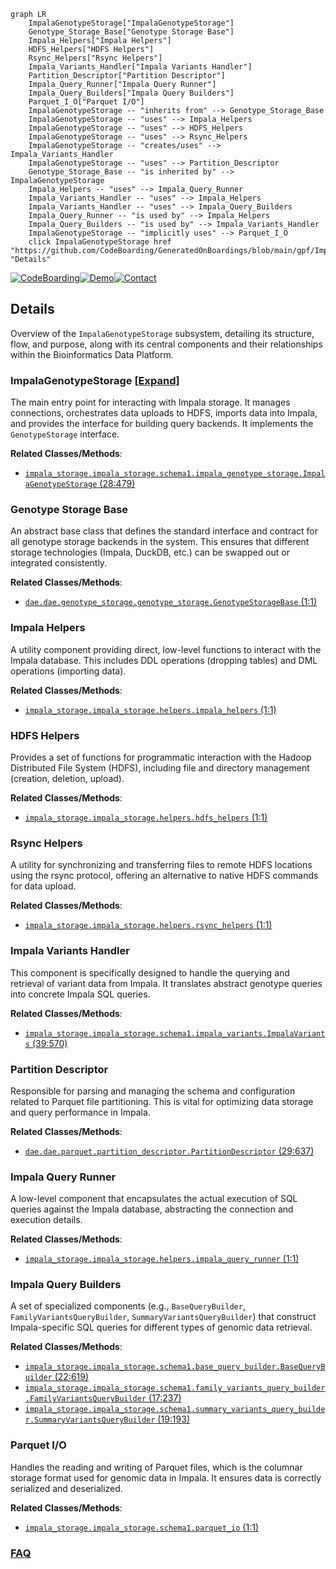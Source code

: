 ```mermaid
graph LR
    ImpalaGenotypeStorage["ImpalaGenotypeStorage"]
    Genotype_Storage_Base["Genotype Storage Base"]
    Impala_Helpers["Impala Helpers"]
    HDFS_Helpers["HDFS Helpers"]
    Rsync_Helpers["Rsync Helpers"]
    Impala_Variants_Handler["Impala Variants Handler"]
    Partition_Descriptor["Partition Descriptor"]
    Impala_Query_Runner["Impala Query Runner"]
    Impala_Query_Builders["Impala Query Builders"]
    Parquet_I_O["Parquet I/O"]
    ImpalaGenotypeStorage -- "inherits from" --> Genotype_Storage_Base
    ImpalaGenotypeStorage -- "uses" --> Impala_Helpers
    ImpalaGenotypeStorage -- "uses" --> HDFS_Helpers
    ImpalaGenotypeStorage -- "uses" --> Rsync_Helpers
    ImpalaGenotypeStorage -- "creates/uses" --> Impala_Variants_Handler
    ImpalaGenotypeStorage -- "uses" --> Partition_Descriptor
    Genotype_Storage_Base -- "is inherited by" --> ImpalaGenotypeStorage
    Impala_Helpers -- "uses" --> Impala_Query_Runner
    Impala_Variants_Handler -- "uses" --> Impala_Helpers
    Impala_Variants_Handler -- "uses" --> Impala_Query_Builders
    Impala_Query_Runner -- "is used by" --> Impala_Helpers
    Impala_Query_Builders -- "is used by" --> Impala_Variants_Handler
    ImpalaGenotypeStorage -- "implicitly uses" --> Parquet_I_O
    click ImpalaGenotypeStorage href "https://github.com/CodeBoarding/GeneratedOnBoardings/blob/main/gpf/ImpalaGenotypeStorage.md" "Details"
```

[![CodeBoarding](https://img.shields.io/badge/Generated%20by-CodeBoarding-9cf?style=flat-square)](https://github.com/CodeBoarding/GeneratedOnBoardings)[![Demo](https://img.shields.io/badge/Try%20our-Demo-blue?style=flat-square)](https://www.codeboarding.org/demo)[![Contact](https://img.shields.io/badge/Contact%20us%20-%20contact@codeboarding.org-lightgrey?style=flat-square)](mailto:contact@codeboarding.org)

## Details

Overview of the `ImpalaGenotypeStorage` subsystem, detailing its structure, flow, and purpose, along with its central components and their relationships within the Bioinformatics Data Platform.

### ImpalaGenotypeStorage [[Expand]](./ImpalaGenotypeStorage.md)
The main entry point for interacting with Impala storage. It manages connections, orchestrates data uploads to HDFS, imports data into Impala, and provides the interface for building query backends. It implements the `GenotypeStorage` interface.


**Related Classes/Methods**:

- <a href="https://github.com/iossifovlab/gpf/impala_storage/impala_storage/schema1/impala_genotype_storage.py#L28-L479" target="_blank" rel="noopener noreferrer">`impala_storage.impala_storage.schema1.impala_genotype_storage.ImpalaGenotypeStorage` (28:479)</a>


### Genotype Storage Base
An abstract base class that defines the standard interface and contract for all genotype storage backends in the system. This ensures that different storage technologies (Impala, DuckDB, etc.) can be swapped out or integrated consistently.


**Related Classes/Methods**:

- <a href="https://github.com/iossifovlab/gpf/dae/dae/genotype_storage/genotype_storage.py#L1-L1" target="_blank" rel="noopener noreferrer">`dae.dae.genotype_storage.genotype_storage.GenotypeStorageBase` (1:1)</a>


### Impala Helpers
A utility component providing direct, low-level functions to interact with the Impala database. This includes DDL operations (dropping tables) and DML operations (importing data).


**Related Classes/Methods**:

- <a href="https://github.com/iossifovlab/gpf/impala_storage/impala_storage/helpers/impala_helpers.py#L1-L1" target="_blank" rel="noopener noreferrer">`impala_storage.impala_storage.helpers.impala_helpers` (1:1)</a>


### HDFS Helpers
Provides a set of functions for programmatic interaction with the Hadoop Distributed File System (HDFS), including file and directory management (creation, deletion, upload).


**Related Classes/Methods**:

- <a href="https://github.com/iossifovlab/gpf/impala_storage/impala_storage/helpers/hdfs_helpers.py#L1-L1" target="_blank" rel="noopener noreferrer">`impala_storage.impala_storage.helpers.hdfs_helpers` (1:1)</a>


### Rsync Helpers
A utility for synchronizing and transferring files to remote HDFS locations using the rsync protocol, offering an alternative to native HDFS commands for data upload.


**Related Classes/Methods**:

- <a href="https://github.com/iossifovlab/gpf/impala_storage/impala_storage/helpers/rsync_helpers.py#L1-L1" target="_blank" rel="noopener noreferrer">`impala_storage.impala_storage.helpers.rsync_helpers` (1:1)</a>


### Impala Variants Handler
This component is specifically designed to handle the querying and retrieval of variant data from Impala. It translates abstract genotype queries into concrete Impala SQL queries.


**Related Classes/Methods**:

- <a href="https://github.com/iossifovlab/gpf/impala_storage/impala_storage/schema1/impala_variants.py#L39-L570" target="_blank" rel="noopener noreferrer">`impala_storage.impala_storage.schema1.impala_variants.ImpalaVariants` (39:570)</a>


### Partition Descriptor
Responsible for parsing and managing the schema and configuration related to Parquet file partitioning. This is vital for optimizing data storage and query performance in Impala.


**Related Classes/Methods**:

- <a href="https://github.com/iossifovlab/gpf/dae/dae/parquet/partition_descriptor.py#L29-L637" target="_blank" rel="noopener noreferrer">`dae.dae.parquet.partition_descriptor.PartitionDescriptor` (29:637)</a>


### Impala Query Runner
A low-level component that encapsulates the actual execution of SQL queries against the Impala database, abstracting the connection and execution details.


**Related Classes/Methods**:

- <a href="https://github.com/iossifovlab/gpf/impala_storage/impala_storage/helpers/impala_query_runner.py#L1-L1" target="_blank" rel="noopener noreferrer">`impala_storage.impala_storage.helpers.impala_query_runner` (1:1)</a>


### Impala Query Builders
A set of specialized components (e.g., `BaseQueryBuilder`, `FamilyVariantsQueryBuilder`, `SummaryVariantsQueryBuilder`) that construct Impala-specific SQL queries for different types of genomic data retrieval.


**Related Classes/Methods**:

- <a href="https://github.com/iossifovlab/gpf/impala_storage/impala_storage/schema1/base_query_builder.py#L22-L619" target="_blank" rel="noopener noreferrer">`impala_storage.impala_storage.schema1.base_query_builder.BaseQueryBuilder` (22:619)</a>
- <a href="https://github.com/iossifovlab/gpf/impala_storage/impala_storage/schema1/family_variants_query_builder.py#L17-L237" target="_blank" rel="noopener noreferrer">`impala_storage.impala_storage.schema1.family_variants_query_builder.FamilyVariantsQueryBuilder` (17:237)</a>
- <a href="https://github.com/iossifovlab/gpf/impala_storage/impala_storage/schema1/summary_variants_query_builder.py#L19-L193" target="_blank" rel="noopener noreferrer">`impala_storage.impala_storage.schema1.summary_variants_query_builder.SummaryVariantsQueryBuilder` (19:193)</a>


### Parquet I/O
Handles the reading and writing of Parquet files, which is the columnar storage format used for genomic data in Impala. It ensures data is correctly serialized and deserialized.


**Related Classes/Methods**:

- <a href="https://github.com/iossifovlab/gpf/impala_storage/impala_storage/schema1/parquet_io.py#L1-L1" target="_blank" rel="noopener noreferrer">`impala_storage.impala_storage.schema1.parquet_io` (1:1)</a>




### [FAQ](https://github.com/CodeBoarding/GeneratedOnBoardings/tree/main?tab=readme-ov-file#faq)